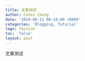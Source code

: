 ```yaml
---
title: 文章测试
author: Cotes Chung
date: '2019-08-11 00:34:00 +0800'
categories: 'Blogging, Tutorial'
tags: favicon
toc: 'false'
layout: post
---
```

文章测试